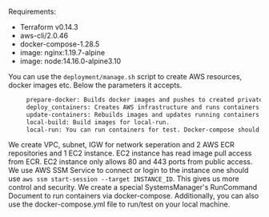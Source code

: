 Requirements:
  - Terraform v0.14.3
  - aws-cli/2.0.46
  - docker-compose-1.28.5
  - image: nginx:1.19.7-alpine
  - image: node:14.16.0-alpine3.10

You can use the `deployment/manage.sh` script to create AWS resources, docker images etc. Below the parameters it accepts.
```bash
	 prepare-docker: Builds docker images and pushes to created private ECR repositories.
	 deploy_containers: Creates AWS infrastructure and runs containers.
	 update-containers: Rebuilds images and updates running containers on server.
	 local-build: Build images for local-run.
	 local-run: You can run containers for test. Docker-compose should be installed. 
```

We create VPC, subnet, IGW for network seperation and 2 AWS ECR repositories and 1 EC2 instance.
EC2 instance has read image pull access from ECR.
EC2 instance only allows 80 and 443 ports from public access. 
We use AWS SSM Service to connect or login to the instance one should use `aws ssm start-session --target INSTANCE_ID`. This gives us more control and security.
We create a special SystemsManager's RunCommand Document to run containers via docker-compose.
Additionally, you can also use the docker-compose.yml file to run/test on your local machine.